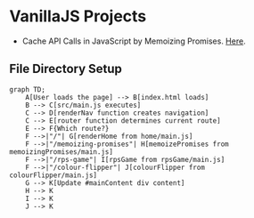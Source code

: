 # VanillaJS Projects 
- Cache API Calls in JavaScript by Memoizing Promises. [Here](./src/memoizingPromises/).

## File Directory Setup
```mermaid
graph TD;
    A[User loads the page] --> B[index.html loads]
    B --> C[src/main.js executes]
    C --> D[renderNav function creates navigation]
    C --> E[router function determines current route]
    E --> F{Which route?}
    F -->|"/"| G[renderHome from home/main.js]
    F -->|"/memoizing-promises"| H[memoizePromises from memoizingPromises/main.js]
    F -->|"/rps-game"| I[rpsGame from rpsGame/main.js]
    F -->|"/colour-flipper"| J[colourFlipper from colourFlipper/main.js]
    G --> K[Update #mainContent div content]
    H --> K
    I --> K
    J --> K
```